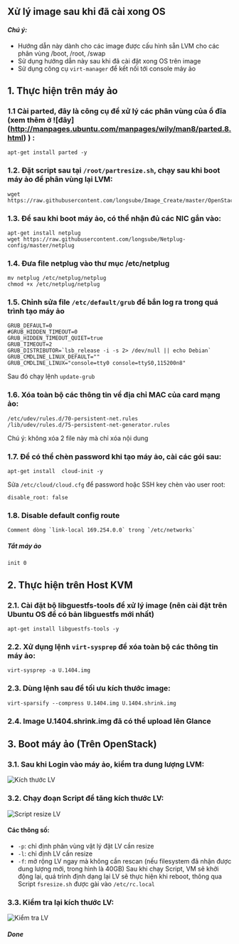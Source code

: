 ## Xử lý image sau khi đã cài xong OS
#### <i>Chú ý: </i>
 - Hướng dẫn này dành cho các image được cấu hình sẵn LVM cho các phân vùng /boot, /root, /swap
 - Sử dụng hướng dẫn này sau khi đã cài đặt xong OS trên image
 - Sử dụng công cụ `virt-manager` để kết nối tới console máy ảo

## 1. Thực hiện trên máy ảo
### 1.1 Cài parted, đây là công cụ để xử lý các phân vùng của ổ đĩa (xem thêm ở ![đây] (http://manpages.ubuntu.com/manpages/wily/man8/parted.8.html) ) :
```
apt-get install parted -y
```

### 1.2. Đặt script sau tại `/root/partresize.sh`, chạy sau khi boot máy ảo để phân vùng lại LVM:
```
wget https://raw.githubusercontent.com/longsube/Image_Create/master/OpenStack%20Images/partresize.sh
```

### 1.3. Để sau khi boot máy ảo, có thể nhận đủ các NIC gắn vào:
```
apt-get install netplug
wget https://raw.githubusercontent.com/longsube/Netplug-config/master/netplug
```

### 1.4. Đưa file netplug vào thư mục /etc/netplug
```
mv netplug /etc/netplug/netplug
chmod +x /etc/netplug/netplug
```

### 1.5. Chỉnh sửa file `/etc/default/grub` để bắn log ra trong quá trình tạo máy ảo
```
GRUB_DEFAULT=0
#GRUB_HIDDEN_TIMEOUT=0
GRUB_HIDDEN_TIMEOUT_QUIET=true
GRUB_TIMEOUT=2
GRUB_DISTRIBUTOR=`lsb_release -i -s 2> /dev/null || echo Debian`
GRUB_CMDLINE_LINUX_DEFAULT=""
GRUB_CMDLINE_LINUX="console=tty0 console=ttyS0,115200n8"
```

Sau đó chạy lệnh
`update-grub`

### 1.6. Xóa toàn bộ các thông tin về địa chỉ MAC của card mạng ảo:
```
/etc/udev/rules.d/70-persistent-net.rules
/lib/udev/rules.d/75-persistent-net-generator.rules
```
Chú ý: không xóa 2 file này mà chỉ xóa nội dung 

### 1.7. Để có thể chèn password khi tạo máy ảo, cài các gói sau:
```
apt-get install  cloud-init -y
```
Sửa `/etc/cloud/cloud.cfg` để password hoặc SSH key chèn vào user root:
```
disable_root: false
```

### 1.8. Disable default config route
```
Comment dòng `link-local 169.254.0.0` trong `/etc/networks`
```

##### Tắt máy ảo 
```
init 0
```

## 2. Thực hiện trên Host KVM
### 2.1. Cài đặt bộ libguestfs-tools để xử lý image (nên cài đặt trên Ubuntu OS để có bản libguestfs mới nhất)
```
apt-get install libguestfs-tools -y
```

### 2.2. Xử dụng lệnh `virt-sysprep` để xóa toàn bộ các thông tin máy ảo:
```
virt-sysprep -a U.1404.img
```
### 2.3. Dùng lệnh sau để tối ưu kích thước image:
```
virt-sparsify --compress U.1404.img U.1404.shrink.img
```
### 2.4. Image <b>U.1404.shrink.img</b> đã có thể upload lên Glance

## 3. Boot máy ảo (Trên OpenStack)
### 3.1. Sau khi Login vào máy ảo, kiểm tra dung lượng LVM:
![Kích thước LV](http://image.prntscr.com/image/35eaf4c55f9c4e7398083fa28551ccee.jpg)

### 3.2. Chạy đoạn Script để tăng kích thước LV:
![Script resize LV](http://image.prntscr.com/image/4288388e712b45cb90e734ed00420421.jpg)
#### Các thông số:
- `-p`: chỉ định phân vùng vật lý đặt LV cần resize
- `-l`: chỉ định LV cần resize
- `-f`: mở rộng LV ngay mà không cần rescan (nếu filesystem đã nhận được dung lượng mới, trong hình là 40GB)
Sau khi chạy Script, VM sẽ khởi động lại, quá trình định dạng lại LV sẽ thực hiện khi reboot, thông qua Script `fsresize.sh` được gài vào `/etc/rc.local`

### 3.3. Kiểm tra lại kích thước LV:
![Kiểm tra LV](http://image.prntscr.com/image/2c367df6099f4764986c0ed208cab025.jpg)

##### Done




